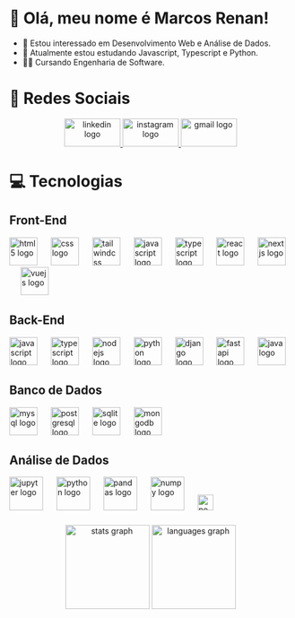 # 👋 Olá, meu nome é Marcos Renan!
- 👀 Estou interessado em Desenvolvimento Web e Análise de Dados.
- 🌱 Atualmente estou estudando Javascript, Typescript e Python.
- 🧑‍🎓 Cursando Engenharia de Software.

# 🙋 Redes Sociais

<div align="center">
  <a href="https://www.linkedin.com/in/marcos-renan-oliveira/" target="_blank">
    <img src="https://raw.githubusercontent.com/maurodesouza/profile-readme-generator/master/src/assets/icons/social/linkedin/default.svg" width="100" height="50" alt="linkedin logo"  />
  </a>
  <a href="https://www.instagram.com/marcos_renan4/" target="_blank">
    <img src="https://raw.githubusercontent.com/maurodesouza/profile-readme-generator/master/src/assets/icons/social/instagram/default.svg" width="100" height="50" alt="instagram logo"  />
  </a>
  <a href="devmarcos7@gmail.com" target="_blank">
    <img src="https://raw.githubusercontent.com/maurodesouza/profile-readme-generator/master/src/assets/icons/social/gmail/default.svg" width="100" height="50" alt="gmail logo"  />
  </a>
</div>

###



# 💻 Tecnologias

## Front-End
<div align="left">
  <img src="https://skillicons.dev/icons?i=html" height="50" alt="html5 logo"  />
  <img width="16" />
  <img src="https://skillicons.dev/icons?i=css" height="50" alt="css logo"  />
  <img width="16" />
  <img src="https://skillicons.dev/icons?i=tailwind" height="50" alt="tailwindcss logo"  />
  <img width="16" />
  <img src="https://skillicons.dev/icons?i=js" height="50" alt="javascript logo"  />
  <img width="16" />
  <img src="https://skillicons.dev/icons?i=ts" height="50" alt="typescript logo"  />
  <img width="16" />
  <img src="https://skillicons.dev/icons?i=react" height="50" alt="react logo"  />
  <img width="16" />
  <img src="https://skillicons.dev/icons?i=nextjs" height="50" alt="nextjs logo"  />
  <img width="16" />
  <img src="https://skillicons.dev/icons?i=vue" height="50" alt="vuejs logo"  />
</div>

## Back-End
<div align="left">
  <img src="https://skillicons.dev/icons?i=js" height="50" alt="javascript logo"  />
  <img width="16" />
  <img src="https://skillicons.dev/icons?i=ts" height="50" alt="typescript logo"  />
  <img width="16" />
  <img src="https://skillicons.dev/icons?i=nodejs" height="50" alt="nodejs logo"  />
  <img width="16" />
  <img src="https://skillicons.dev/icons?i=py" height="50" alt="python logo"  />
  <img width="16" />
  <img src="https://skillicons.dev/icons?i=django" height="50" alt="django logo"  />
  <img width="16" />
  <img src="https://skillicons.dev/icons?i=fastapi" height="50" alt="fastapi logo"  />
  <img width="16" />
  <img src="https://skillicons.dev/icons?i=java" height="50" alt="java logo"  />
</div>

## Banco de Dados
<div align="left">
  <img src="https://skillicons.dev/icons?i=mysql" height="50" alt="mysql logo"  />
  <img width="16" />
  <img src="https://skillicons.dev/icons?i=postgres" height="50" alt="postgresql logo"  />
  <img width="16" />
  <img src="https://skillicons.dev/icons?i=sqlite" height="50" alt="sqlite logo"  />
  <img width="16" />
  <img src="https://skillicons.dev/icons?i=mongodb" height="50" alt="mongodb logo"  />
</div>

## Análise de Dados
<div align="left">
  <img src="https://img.shields.io/badge/Jupyter-F37626?logo=jupyter&logoColor=black&style=for-the-badge" height="60" alt="jupyter logo"  />
  <img width="16" />
  <img src="https://img.shields.io/badge/Python-3776AB?logo=python&logoColor=white&style=for-the-badge" height="60" alt="python logo"  />
  <img width="16" />
  <img src="https://img.shields.io/badge/pandas-150458?logo=pandas&logoColor=white&style=for-the-badge" height="60" alt="pandas logo"  />
  <img width="16" />
  <img src="https://img.shields.io/badge/NumPy-013243?logo=numpy&logoColor=white&style=for-the-badge" height="60" alt="numpy logo"  />
  <img width="16" />
  <img src="https://github.com/user-attachments/assets/f36cf96b-9b79-4a2c-a946-f2bdadb97c0a" height="28" alt="power bi logo" />
</div>

###

<div align="center">
  <img src="https://github-readme-stats.vercel.app/api?username=marcos-renan&hide_title=false&hide_rank=false&show_icons=true&include_all_commits=true&count_private=true&disable_animations=false&theme=radical&locale=en&hide_border=false&order=1" height="150" alt="stats graph"  />
  <img src="https://github-readme-stats.vercel.app/api/top-langs?username=marcos-renan&locale=en&hide_title=false&layout=compact&card_width=320&langs_count=6&theme=radical&hide_border=false&order=2" height="150" alt="languages graph"  />

###



<!---
devmarcosjs/devmarcosjs is a ✨ special ✨ repository because its `README.md` (this file) appears on your GitHub profile.
You can click the Preview link to take a look at your changes.
--->
